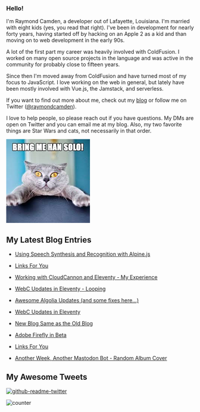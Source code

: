### Hello!

I'm Raymond Camden, a developer out of Lafayette, Louisiana. I'm married with eight kids (yes, you read that right). I've been in development for nearly forty years, having started off by hacking on an Apple 2 as a kid and than moving on to web development in the early 90s.

A lot of the first part my career was heavily involved with ColdFusion. I worked on many open source projects in the language and was active in the community for probably close to fifteen years. 

Since then I'm moved away from ColdFusion and have turned most of my focus to JavaScript. I love working on the web in general, but lately have been mostly involved with Vue.js, the Jamstack, and serverless. 

If you want to find out more about me, check out my [blog](https://www.raymondcamden.com) or follow me on Twitter ([@raymondcamden](https://twitter.com/raymondcamden)). 

I love to help people, so please reach out if you have questions. My DMs are open on Twitter and you can email me at my blog. Also, my two favorite things are Star Wars and cats, not necessarily in that order.

![Star Wars cat](https://raw.githubusercontent.com/cfjedimaster/cfjedimaster/master/cat.jpg)

<!-- RSS -->
## My Latest Blog Entries

* [Using Speech Synthesis and Recognition with Alpine.js](https://www.raymondcamden.com/2023/04/10/using-speech-synthesis-and-recognition-with-alpinejs)

* [Links For You](https://www.raymondcamden.com/2023/04/08/links-for-you)

* [Working with CloudCannon and Eleventy - My Experience](https://www.raymondcamden.com/2023/04/06/working-with-cloudcannon-and-eleventy-my-experience)

* [WebC Updates in Eleventy - Looping](https://www.raymondcamden.com/2023/04/04/webc-updates-in-eleventy-looping)

* [Awesome Algolia Updates (and some fixes here...)](https://www.raymondcamden.com/2023/03/30/awesome-algolia-updates-and-some-fixes-here)

* [WebC Updates in Eleventy](https://www.raymondcamden.com/2023/03/28/webc-updates-in-eleventy)

* [New Blog Same as the Old Blog](https://www.raymondcamden.com/2023/03/27/new-blog-same-as-the-old-blog)

* [Adobe Firefly in Beta](https://www.raymondcamden.com/2023/03/21/adobe-firefly-in-beta)

* [Links For You](https://www.raymondcamden.com/2023/03/19/links-for-you)

* [Another Week, Another Mastodon Bot - Random Album Cover](https://www.raymondcamden.com/2023/03/17/another-week-another-mastodon-bot-random-album-cover)

<!-- ENDRSS -->

## My Awesome Tweets 

[![github-readme-twitter](https://github-readme-twitter.gazf.vercel.app/api?id=raymondcamden&layout=wide)](https://github.com/gazf/github-readme-twitter)

![counter](https://enzy20r2pibx5pb.m.pipedream.net)
